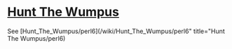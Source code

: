 [1]: http://rosettacode.org/wiki/Hunt_The_Wumpus

# [Hunt The Wumpus][1]

See [Hunt\_The\_Wumpus/perl6](/wiki/Hunt\_The\_Wumpus/perl6" title="Hunt The Wumpus/perl6)